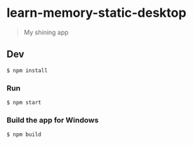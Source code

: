 # learn-memory-static-desktop

> My shining app


## Dev

```
$ npm install
```

### Run

```
$ npm start
```

### Build the app for Windows

```
$ npm build
```
